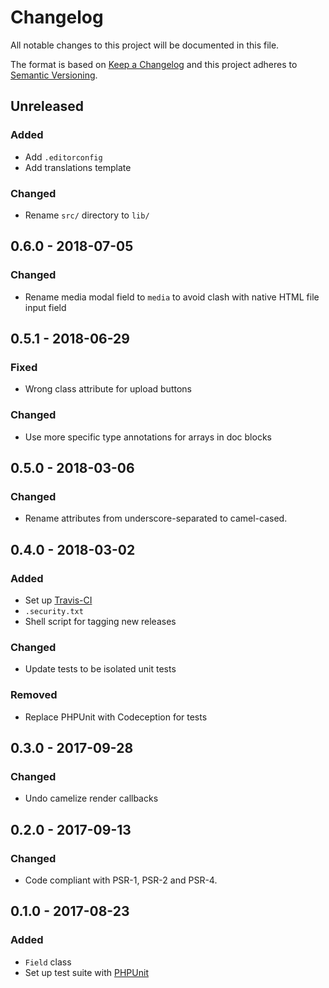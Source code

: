 # Changelog
All notable changes to this project will be documented in this file.

The format is based on [Keep a Changelog](http://keepachangelog.com/en/1.0.0/)
and this project adheres to [Semantic Versioning](http://semver.org/spec/v2.0.0.html).

## Unreleased

### Added
- Add `.editorconfig`
- Add translations template

### Changed
- Rename `src/` directory to `lib/`

## 0.6.0 - 2018-07-05

### Changed
- Rename media modal field to `media` to avoid clash with native HTML file input field

## 0.5.1 - 2018-06-29

### Fixed
- Wrong class attribute for upload buttons

### Changed
- Use more specific type annotations for arrays in doc blocks

## 0.5.0 - 2018-03-06

### Changed
- Rename attributes from underscore-separated to camel-cased.

## 0.4.0 - 2018-03-02

### Added
- Set up [Travis-CI](https://travis-ci.org/GrottoPress/wordpress-field)
- `.security.txt`
- Shell script for tagging new releases

### Changed
- Update tests to be isolated unit tests

### Removed
- Replace PHPUnit with Codeception for tests

## 0.3.0 - 2017-09-28
### Changed
- Undo camelize render callbacks

## 0.2.0 - 2017-09-13
### Changed
- Code compliant with PSR-1, PSR-2 and PSR-4.

## 0.1.0 - 2017-08-23
### Added
- `Field` class
- Set up test suite with [PHPUnit](https://phpunit.de)
